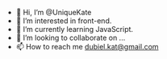 - 👋 Hi, I’m @UniqueKate
- 👀 I’m interested in front-end.
- 🌱 I’m currently learning JavaScript.
- 💞️ I’m looking to collaborate on ...
- 📫 How to reach me dubiel.kat@gmail.com

<!---
UniqueKate/UniqueKate is a ✨ special ✨ repository because its `README.md` (this file) appears on your GitHub profile.
You can click the Preview link to take a look at your changes.
--->
